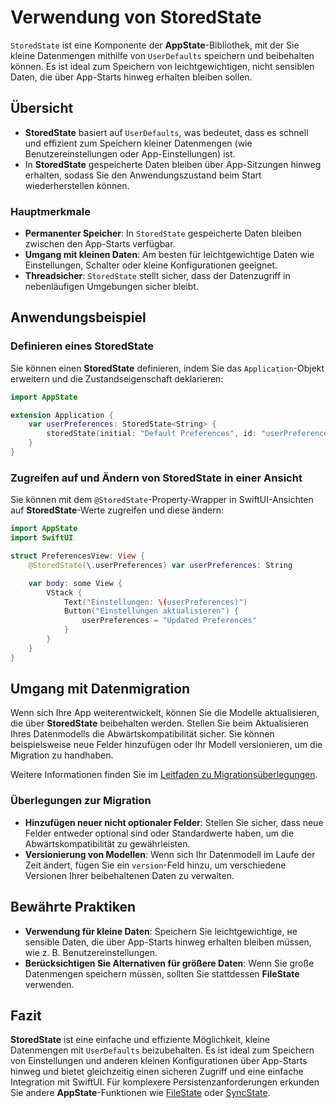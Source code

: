 # Verwendung von StoredState

`StoredState` ist eine Komponente der **AppState**-Bibliothek, mit der Sie kleine Datenmengen mithilfe von `UserDefaults` speichern und beibehalten können. Es ist ideal zum Speichern von leichtgewichtigen, nicht sensiblen Daten, die über App-Starts hinweg erhalten bleiben sollen.

## Übersicht

- **StoredState** basiert auf `UserDefaults`, was bedeutet, dass es schnell und effizient zum Speichern kleiner Datenmengen (wie Benutzereinstellungen oder App-Einstellungen) ist.
- In **StoredState** gespeicherte Daten bleiben über App-Sitzungen hinweg erhalten, sodass Sie den Anwendungszustand beim Start wiederherstellen können.

### Hauptmerkmale

- **Permanenter Speicher**: In `StoredState` gespeicherte Daten bleiben zwischen den App-Starts verfügbar.
- **Umgang mit kleinen Daten**: Am besten für leichtgewichtige Daten wie Einstellungen, Schalter oder kleine Konfigurationen geeignet.
- **Threadsicher**: `StoredState` stellt sicher, dass der Datenzugriff in nebenläufigen Umgebungen sicher bleibt.

## Anwendungsbeispiel

### Definieren eines StoredState

Sie können einen **StoredState** definieren, indem Sie das `Application`-Objekt erweitern und die Zustandseigenschaft deklarieren:

```swift
import AppState

extension Application {
    var userPreferences: StoredState<String> {
        storedState(initial: "Default Preferences", id: "userPreferences")
    }
}
```

### Zugreifen auf und Ändern von StoredState in einer Ansicht

Sie können mit dem `@StoredState`-Property-Wrapper in SwiftUI-Ansichten auf **StoredState**-Werte zugreifen und diese ändern:

```swift
import AppState
import SwiftUI

struct PreferencesView: View {
    @StoredState(\.userPreferences) var userPreferences: String

    var body: some View {
        VStack {
            Text("Einstellungen: \(userPreferences)")
            Button("Einstellungen aktualisieren") {
                userPreferences = "Updated Preferences"
            }
        }
    }
}
```

## Umgang mit Datenmigration

Wenn sich Ihre App weiterentwickelt, können Sie die Modelle aktualisieren, die über **StoredState** beibehalten werden. Stellen Sie beim Aktualisieren Ihres Datenmodells die Abwärtskompatibilität sicher. Sie können beispielsweise neue Felder hinzufügen oder Ihr Modell versionieren, um die Migration zu handhaben.

Weitere Informationen finden Sie im [Leitfaden zu Migrationsüberlegungen](migration-considerations.md).

### Überlegungen zur Migration

- **Hinzufügen neuer nicht optionaler Felder**: Stellen Sie sicher, dass neue Felder entweder optional sind oder Standardwerte haben, um die Abwärtskompatibilität zu gewährleisten.
- **Versionierung von Modellen**: Wenn sich Ihr Datenmodell im Laufe der Zeit ändert, fügen Sie ein `version`-Feld hinzu, um verschiedene Versionen Ihrer beibehaltenen Daten zu verwalten.

## Bewährte Praktiken

- **Verwendung für kleine Daten**: Speichern Sie leichtgewichtige, не sensible Daten, die über App-Starts hinweg erhalten bleiben müssen, wie z. B. Benutzereinstellungen.
- **Berücksichtigen Sie Alternativen für größere Daten**: Wenn Sie große Datenmengen speichern müssen, sollten Sie stattdessen **FileState** verwenden.

## Fazit

**StoredState** ist eine einfache und effiziente Möglichkeit, kleine Datenmengen mit `UserDefaults` beizubehalten. Es ist ideal zum Speichern von Einstellungen und anderen kleinen Konfigurationen über App-Starts hinweg und bietet gleichzeitig einen sicheren Zugriff und eine einfache Integration mit SwiftUI. Für komplexere Persistenzanforderungen erkunden Sie andere **AppState**-Funktionen wie [FileState](usage-filestate.md) oder [SyncState](usage-syncstate.md).
